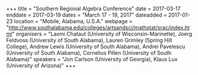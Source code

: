 +++
title = "Southern Regional Algebra Conference"
date = 2017-03-17
enddate = 2017-03-19
dates = "March 17 - 19, 2017"
dateadded = 2017-01-23
location = "Mobile, Alabama, U.S.A."
webpage = "http://www.southalabama.edu/colleges/artsandsci/mathstat/srac/index.html"
organisers = "Laxmi Chataut (University of Wisconsin-Marinette), Joerg Feldvoss (University of South Alabama), Lauren Grimley (Spring Hill College), Andrew Lewis (University of South Alabama), Andrei Pavelescu (University of South Alabama), Cornelius Pillen (University of South Alabama)"
speakers = "Jon Carlson (University of Georgia), Klaus Lux (University of Arizona)"
+++
